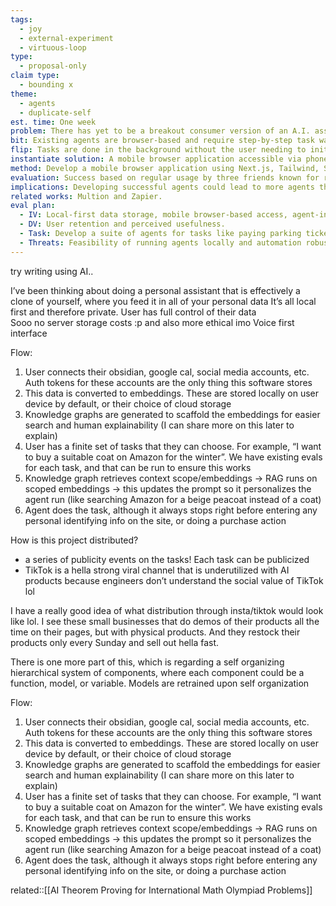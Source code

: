 ```yaml
---
tags:
  - joy
  - external-experiment
  - virtuous-loop
type:
  - proposal-only
claim type:
  - bounding x
theme:
  - agents
  - duplicate-self
est. time: One week
problem: There has yet to be a breakout consumer version of an A.I. assistant that can be used for practical granular tasks like admin tasks.
bit: Existing agents are browser-based and require step-by-step task walkthroughs, placing the initiation and mental load on the user.
flip: Tasks are done in the background without the user needing to initiate or think about them, with a user-friendly interface.
instantiate solution: A mobile browser application accessible via phone number, offering a suite of localized tasks and background task execution for tasks like paying parking tickets. Utilize Next.js, Tailwind with ShadCN for CSS, and GPT for creating the agent. Automation may use Selenium or network requests.
method: Develop a mobile browser application using Next.js, Tailwind, ShadCN, and GPT. Automate tasks with Selenium or network requests.
evaluation: Success based on regular usage by three friends known for receiving parking tickets over one week and one month periods.
implications: Developing successful agents could lead to more agents that automate manual tasks, improving quality of life.
related works: Multion and Zapier.
eval plan:
  - IV: Local-first data storage, mobile browser-based access, agent-initiated interactions.
  - DV: User retention and perceived usefulness.
  - Task: Develop a suite of agents for tasks like paying parking tickets.
  - Threats: Feasibility of running agents locally and automation robustness for tasks.
---
```


try writing using AI..


I’ve been thinking about doing a personal assistant that is effectively a clone of yourself, where you feed it in all of your personal data 
It’s all local first and therefore private. User has full control of their data  
Sooo no server storage costs :p and also more ethical imo 
Voice first interface


Flow:
1. User connects their obsidian, google cal, social media accounts, etc. Auth tokens for these accounts are the only thing this software stores
2. This data is converted to embeddings. These are stored locally on user device by default, or their choice of cloud storage
3. Knowledge graphs are generated to scaffold the embeddings for easier search and human explainability (I can share more on this later to explain)
4. User has a finite set of tasks that they can choose. For example, “I want to buy a suitable coat on Amazon for the winter”. We have existing evals for each task, and that can be run to ensure this works
5. Knowledge graph retrieves context scope/embeddings -> RAG runs on scoped embeddings ->  this updates the prompt so it personalizes the agent run (like searching Amazon for a beige peacoat instead of a coat)
6. Agent does the task, although it always stops right before entering any personal identifying info on the site, or doing a purchase action


How is this project distributed? 
- a series of publicity events on the tasks! Each task can be publicized 
- TikTok is a hella strong viral channel that is underutilized with AI products because engineers don’t understand the social value of TikTok lol

I have a really good idea of what distribution through insta/tiktok would look like lol. I see these small businesses that do demos of their products all the time on their pages, but with physical products. And they restock their products only every Sunday and sell out hella fast.


There is one more part of this, which is regarding a self organizing hierarchical system of components, where each component could be a function, model, or variable. Models are retrained upon self organization 



Flow:
1. User connects their obsidian, google cal, social media accounts, etc. Auth tokens for these accounts are the only thing this software stores
2. This data is converted to embeddings. These are stored locally on user device by default, or their choice of cloud storage
3. Knowledge graphs are generated to scaffold the embeddings for easier search and human explainability (I can share more on this later to explain)
4. User has a finite set of tasks that they can choose. For example, “I want to buy a suitable coat on Amazon for the winter”. We have existing evals for each task, and that can be run to ensure this works
5. Knowledge graph retrieves context scope/embeddings -> RAG runs on scoped embeddings ->  this updates the prompt so it personalizes the agent run (like searching Amazon for a beige peacoat instead of a coat)
6. Agent does the task, although it always stops right before entering any personal identifying info on the site, or doing a purchase action


related::[[AI Theorem Proving for International Math Olympiad Problems]]